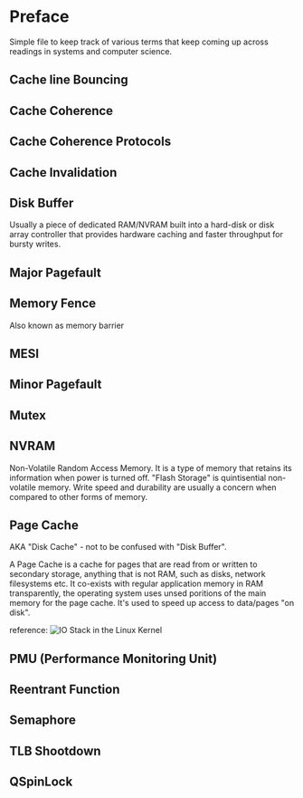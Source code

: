 Preface
=======

Simple file to keep track of various terms that keep coming up across readings
in systems and computer science.

Cache line Bouncing
-------------------

Cache Coherence
---------------

Cache Coherence Protocols
-------------------------


Cache Invalidation
------------------

Disk Buffer
-----------

Usually a piece of dedicated RAM/NVRAM built into a hard-disk or disk array
controller that provides hardware caching and faster throughput for bursty
writes.

Major Pagefault
---------------

Memory Fence
------------
Also known as memory barrier

MESI
----

Minor Pagefault
---------------

Mutex
-----

NVRAM
-----

Non-Volatile Random Access Memory. It is a type of memory that retains its
information when power is turned off. "Flash Storage" is quintisential
non-volatile memory. Write speed and durability are usually a concern when
compared to other forms of memory.

Page Cache
----------

AKA "Disk Cache" - not to be confused with "Disk Buffer".

A Page Cache is a cache for pages that are read from or written to secondary
storage, anything that is not RAM, such as disks, network filesystems etc. It
co-exists with regular application memory in RAM transparently, the operating
system uses unsed poritions of the main memory for the page cache. It's used to
speed up access to data/pages "on disk".

reference: ![IO Stack in the Linux Kernel](https://upload.wikimedia.org/wikipedia/commons/3/30/IO_stack_of_the_Linux_kernel.svg)


PMU (Performance Monitoring Unit)
---------------------------------

Reentrant Function
------------------

Semaphore
---------

TLB Shootdown
-------------

QSpinLock
---------

